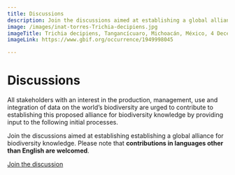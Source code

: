 ```yaml
---
title: Discussions
description: Join the discussions aimed at establishing a global alliance for biodiversity knowledge
image: /images/inat-torres-Trichia-decipiens.jpg
imageTitle: Trichia decipiens, Tangancícuaro, Michoacán, México, 4 December 2018. Photo by Ricardo Arredondo Torres CC BY-NC 4.0 via iNaturalist research-grade observations.
imageLink: https://www.gbif.org/occurrence/1949998045

---
```

# Discussions

All stakeholders with an interest in the production, management, use and integration of data on the world’s biodiversity are urged to contribute to establishing this proposed alliance for biodiversity knowledge by providing input to the following initial processes.

Join the discussions aimed at establishing  establishing a global alliance for biodiversity knowledge. Please note that __contributions in languages other than English are welcomed__.

[Join the discussion](https://discourse.gbif.org/c/alliance-for-biodiversity-knowledge)